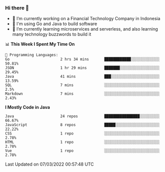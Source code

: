 ### Hi there 👋

<!--
**mazzama/mazzama** is a ✨ _special_ ✨ repository because its `README.md` (this file) appears on your GitHub profile.

Here are some ideas to get you started:

- 🔭 I’m currently working on ...
- 🌱 I’m currently learning ...
- 👯 I’m looking to collaborate on ...
- 🤔 I’m looking for help with ...
- 💬 Ask me about ...
- 📫 How to reach me: ...
- 😄 Pronouns: ...
- ⚡ Fun fact: ...
-->

- 🔭 I’m currently working on a Financial Technology Company in Indonesia
- :gun: I'm using Go and Java to build software
- 🌱 I’m currently learning microservices and serverless, and also learning many technology buzzwords to build it

<!--START_SECTION:waka-->
📊 **This Week I Spent My Time On** 

```text
💬 Programming Languages: 
Go                       2 hrs 34 mins       ████████████░░░░░░░░░░░░░   50.81% 
JSON                     1 hr 29 mins        ███████░░░░░░░░░░░░░░░░░░   29.45% 
Java                     41 mins             ███░░░░░░░░░░░░░░░░░░░░░░   13.59% 
SQL                      7 mins              ░░░░░░░░░░░░░░░░░░░░░░░░░   2.5% 
Markdown                 7 mins              ░░░░░░░░░░░░░░░░░░░░░░░░░   2.43%

```

**I Mostly Code in Java** 

```text
Java                     24 repos            ████████████████░░░░░░░░░   66.67% 
JavaScript               8 repos             █████░░░░░░░░░░░░░░░░░░░░   22.22% 
CSS                      1 repo              ░░░░░░░░░░░░░░░░░░░░░░░░░   2.78% 
HTML                     1 repo              ░░░░░░░░░░░░░░░░░░░░░░░░░   2.78% 
Vue                      1 repo              ░░░░░░░░░░░░░░░░░░░░░░░░░   2.78%

```



 Last Updated on 07/03/2022 00:57:48 UTC
<!--END_SECTION:waka-->
